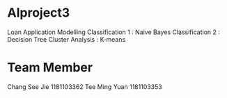 # AIproject3
Loan Application Modelling 
Classification 1 : Naive Bayes
Classification 2 : Decision Tree
Cluster Analysis : K-means

# Team Member
Chang See Jie 1181103362
Tee Ming Yuan 1181103353
